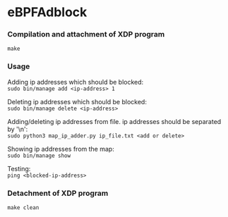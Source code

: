 # eBPFAdblock


### Compilation and attachment of XDP program
`make`


### Usage
Adding ip addresses which should be blocked:<br>
`sudo bin/manage add <ip-address> 1`

Deleting ip addresses which should be blocked:<br>
`sudo bin/manage delete <ip-address>`

Adding/deleting ip addresses from file. ip addresses should be separated by '\n':<br>
`sudo python3 map_ip_adder.py ip_file.txt <add or delete>`

Showing ip addresses from the map:<br>
`sudo bin/manage show`

Testing:<br>
`ping <blocked-ip-address>`


### Detachment of XDP program<br>
`make clean`
